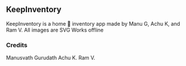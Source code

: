 ## KeepInventory


KeepInventory is a home 🏡 inventory app made by Manu G, Achu K, and Ram V.
All images are SVG
Works offline
### Credits


Manusvath Gurudath
Achu K.
Ram V. 


